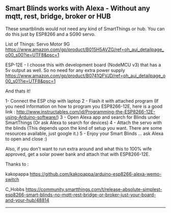 Smart Blinds works with Alexa - Without any mqtt, rest, bridge, broker or HUB
--------------------------------------------
These smartblinds would not need any kind of SmartThings or hub. You can do this just by ESP8266 and a SG90 servo.

List of Things:
Servo Motor 9G
https://www.amazon.com/gp/product/B015H5AVZG/ref=oh_aui_detailpage_o00_s00?ie=UTF8&psc=1

ESP-12E - I choose this with development board (NodeMCU v3) that has a 5v output as well. So no need for any extra power supply
https://www.amazon.com/gp/product/B0741QFVJD/ref=oh_aui_detailpage_o00_s01?ie=UTF8&psc=1

And thats it! 

1- Connect the ESP chip with laptop
2 - Flash it with attached program (If you need information on how to program you ESP8266-12E, here is a good link : http://www.instructables.com/id/Programming-the-ESP8266-12E-using-Arduino-software/)
3 - Open Alexa app and search for Blinds under SmartThings (Or ask Alexa to search for devices)
4 - Attach the servo with the blinds (This depends upon the kind of setup you want. There are some resources available, just google it.)
5 - Enjoy your Smart Blinds ... ask Alexa to open and close :)


Also, if you don't want to run extra around and what this to 100% wife approved, get a solar power bank and attach that with ESP8266-12E.

Thanks to :

kakopappa
https://github.com/kakopappa/arduino-esp8266-alexa-wemo-switch

C_Hobbs
https://community.smartthings.com/t/release-absolute-simplest-esp8266-smart-blinds-no-mqtt-rest-bridge-or-broker-just-your-board-and-your-hub/48814

-----------------
